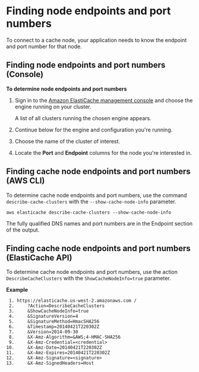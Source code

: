 # Finding node endpoints and port numbers<a name="ClientConfig.FindingEndpointsAndPorts"></a>

To connect to a cache node, your application needs to know the endpoint and port number for that node\.

## Finding node endpoints and port numbers \(Console\)<a name="ClientConfig.FindingEndpointsAndPorts.CON"></a>

 **To determine node endpoints and port numbers** 

1. Sign in to the [Amazon ElastiCache management console](http://aws.amazon.com/elasticache) and choose the engine running on your cluster\.

   A list of all clusters running the chosen engine appears\.

1. Continue below for the engine and configuration you're running\.

1. Choose the name of the cluster of interest\.

1. Locate the **Port** and **Endpoint** columns for the node you're interested in\.

## Finding cache node endpoints and port numbers \(AWS CLI\)<a name="ClientConfig.FindingEndpointsAndPorts.CLI"></a>

To determine cache node endpoints and port numbers, use the command `describe-cache-clusters` with the `--show-cache-node-info` parameter\.

```
aws elasticache describe-cache-clusters --show-cache-node-info 
```

The fully qualified DNS names and port numbers are in the Endpoint section of the output\.

## Finding cache node endpoints and port numbers \(ElastiCache API\)<a name="ClientConfig.FindingEndpointsAndPorts.API"></a>

To determine cache node endpoints and port numbers, use the action `DescribeCacheClusters` with the `ShowCacheNodeInfo=true` parameter\.

**Example**  

```
 1. https://elasticache.us-west-2.amazonaws.com /
 2.     ?Action=DescribeCacheClusters
 3.     &ShowCacheNodeInfo=true
 4.     &SignatureVersion=4
 5.     &SignatureMethod=HmacSHA256
 6.     &Timestamp=20140421T220302Z
 7.     &Version=2014-09-30   
 8.     &X-Amz-Algorithm=&AWS;4-HMAC-SHA256
 9.     &X-Amz-Credential=<credential>
10.     &X-Amz-Date=20140421T220302Z
11.     &X-Amz-Expires=20140421T220302Z
12.     &X-Amz-Signature=<signature>
13.     &X-Amz-SignedHeaders=Host
```